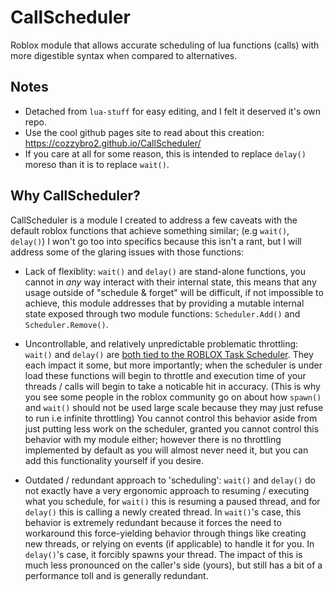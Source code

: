 # CallScheduler
Roblox module that allows accurate scheduling of lua functions (calls) with more digestible syntax when compared to alternatives.

## Notes

* Detached from `lua-stuff` for easy editing, and I felt it deserved it's own repo.
* Use the cool github pages site to read about this creation: https://cozzybro2.github.io/CallScheduler/
* If you care at all for some reason, this is intended to replace `delay()` moreso than it is to replace `wait()`.

## Why CallScheduler?

CallScheduler is a module I created to address a few caveats with the default roblox functions that achieve something similar; (e.g `wait()`, `delay()`)
I won't go too into specifics because this isn't a rant, but I will address some of the glaring issues with those functions:

* Lack of flexiblity: `wait()` and `delay()` are stand-alone functions, you cannot in *any* way interact with their internal state, this means that any usage outside of "schedule & forget" will be difficult, if not impossible to achieve, this module addresses that by providing a mutable internal state exposed through two module functions: `Scheduler.Add()` and `Scheduler.Remove()`. 

* Uncontrollable, and relatively unpredictable problematic throttling: `wait()` and `delay()` are [both tied to the ROBLOX Task Scheduler](https://imgur.com/a/ZQACsI4). They each impact it some, but more importantly; when the scheduler is under load these functions will begin to throttle and execution time of your threads / calls will begin to take a noticable hit in accuracy. (This is why you see some people in the roblox community go on about how `spawn()` and `wait()` should not be used large scale because they may just refuse to run i.e infinite throttling) You cannot control this behavior aside from just putting less work on the scheduler, granted you cannot control this behavior with my module either; however there is no throttling implemented by default as you will almost never need it, but you can add this functionality yourself if you desire. 

* Outdated / redundant approach to 'scheduling': `wait()` and `delay()` do not exactly have a very ergonomic approach to resuming / executing what you schedule, for `wait()` this is resuming a paused thread, and for `delay()` this is calling a newly created thread. In `wait()`'s case, this behavior is extremely redundant because it forces the need to workaround this force-yielding behavior through things like creating new threads, or relying on events (if applicable) to handle it for you. In `delay()`'s case, it forcibly spawns your thread. The impact of this is much less pronounced on the caller's side (yours), but still has a bit of a performance toll and is generally redundant.
